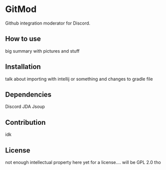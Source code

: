 # GitMod
Github integration moderator for Discord.

## How to use
big summary with pictures and stuff

## Installation
talk about importing with intellij or something and changes to gradle file

## Dependencies
Discord JDA <link here eventually>
Jsoup <link here eventually>

## Contribution
idk

## License
not enough intellectual property here yet for a license.... will be GPL 2.0 tho
